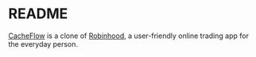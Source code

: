 # README

<a href="https://cache-flow.herokuapp.com/#/">CacheFlow</a> is a clone of <a href="https://robinhood.com/">Robinhood</a>, a user-friendly online trading app for the everyday person.
